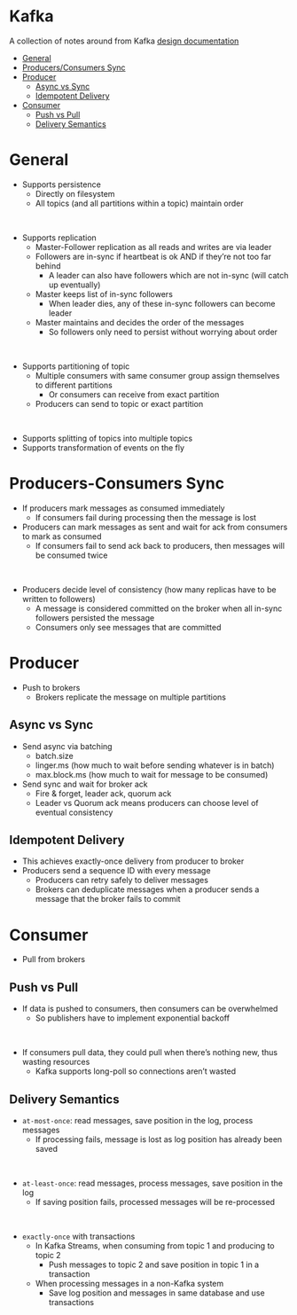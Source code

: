 # Kafka

A collection of notes around from Kafka [design documentation](https://kafka.apache.org/documentation/#design)

- [General](#general)
- [Producers/Consumers Sync](#producers-consumers-sync)
- [Producer](#producer)
  - [Async vs Sync](#async-vs-sync)
  - [Idempotent Delivery](#idempotent-delivery)
- [Consumer](#consumer)
  - [Push vs Pull](#push-vs-pull)
  - [Delivery Semantics](#delivery-semantics)

# General

- Supports persistence
    - Directly on filesystem
    - All topics (and all partitions within a topic) maintain order

<br />

- Supports replication
    - Master-Follower replication as all reads and writes are via leader
    - Followers are in-sync if heartbeat is ok AND if they’re not too far behind
        - A leader can also have followers which are not in-sync (will catch up eventually)
    - Master keeps list of in-sync followers
        - When leader dies, any of these in-sync followers can become leader
    - Master maintains and decides the order of the messages
        - So followers only need to persist without worrying about order

<br />

- Supports partitioning of topic
    - Multiple consumers with same consumer group assign themselves to different partitions
        - Or consumers can receive from exact partition
    - Producers can send to topic or exact partition

<br />

- Supports splitting of topics into multiple topics
- Supports transformation of events on the fly


# Producers-Consumers Sync

- If producers mark messages as consumed immediately
    - If consumers fail during processing then the message is lost
- Producers can mark messages as sent and wait for ack from consumers to mark as consumed
    - If consumers fail to send ack back to producers, then messages will be consumed twice

<br />

- Producers decide level of consistency (how many replicas have to be written to followers)
    - A message is considered committed on the broker when all in-sync followers persisted the message
    - Consumers only see messages that are committed


# Producer

- Push to brokers
    - Brokers replicate the message on multiple partitions

## Async vs Sync

- Send async via batching
    - batch.size
    - linger.ms (how much to wait before sending whatever is in batch)
    - max.block.ms (how much to wait for message to be consumed)
- Send sync and wait for broker ack
    - Fire & forget, leader ack, quorum ack
    - Leader vs Quorum ack means producers can choose level of eventual consistency

## Idempotent Delivery

- This achieves exactly-once delivery from producer to broker
- Producers send a sequence ID with every message
    - Producers can retry safely to deliver messages
    - Brokers can deduplicate messages when a producer sends a message that the broker fails to commit
    

# Consumer

- Pull from brokers

## Push vs Pull

- If data is pushed to consumers, then consumers can be overwhelmed
    - So publishers have to implement exponential backoff

<br />

- If consumers pull data, they could pull when there’s nothing new, thus wasting resources
    - Kafka supports long-poll so connections aren’t wasted

## Delivery Semantics

- `at-most-once`: read messages, save position in the log, process messages
    - If processing fails, message is lost as log position has already been saved

<br />

- `at-least-once`: read messages, process messages, save position in the log
    - If saving position fails, processed messages will be re-processed

<br />

- `exactly-once` with transactions
    - In Kafka Streams, when consuming from topic 1 and producing to topic 2
        - Push messages to topic 2 and save position in topic 1 in a transaction
    - When processing messages in a non-Kafka system
        - Save log position and messages in same database and use transactions